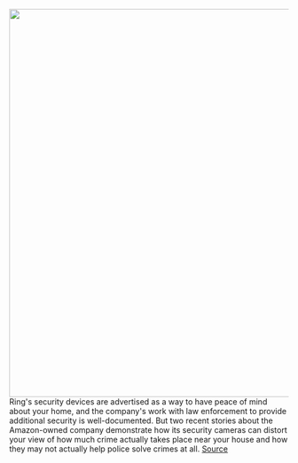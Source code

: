 <img src='https://cdn.vox-cdn.com/thumbor/9LJsh9YvNidRhUF1pnThwdKeb9A=/0x0:2040x1360/1200x800/filters:focal(857x517:1183x843)/cdn.vox-cdn.com/uploads/chorus_image/image/66326602/dseifert_190414_3374_3944.0.jpg' width='700px' /><br/>
Ring's security devices are advertised as a way to have peace of mind about your home, and the company's work with law enforcement to provide additional security is well-documented. But two recent stories about the Amazon-owned company demonstrate how its security cameras can distort your view of how much crime actually takes place near your house and how they may not actually help police solve crimes at all.
<a href='https://www.theverge.com/2020/2/17/21141336/amazon-ring-cameras-spy-neighbors-police-nbc-news-intelligencer'> Source <a/>